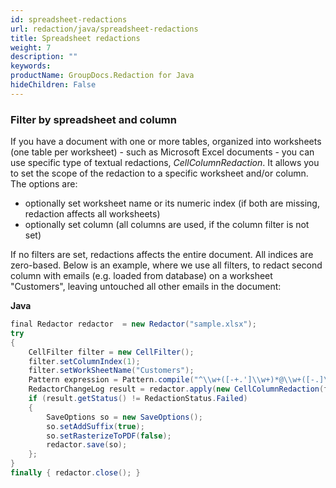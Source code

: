 ```yaml
---
id: spreadsheet-redactions
url: redaction/java/spreadsheet-redactions
title: Spreadsheet redactions
weight: 7
description: ""
keywords: 
productName: GroupDocs.Redaction for Java
hideChildren: False
---
```

### Filter by spreadsheet and column

If you have a document with one or more tables, organized into worksheets (one table per worksheet) - such as Microsoft Excel documents - you can use specific type of textual redactions, *CellColumnRedaction*. It allows you to set the scope of the redaction to a specific worksheet and/or column. The options are:

*   optionally set worksheet name or its numeric index (if both are missing, redaction affects all worksheets)
*   optionally set column (all columns are used, if the column filter is not set)

If no filters are set, redactions affects the entire document. All indices are zero-based. Below is an example, where we use all filters, to redact second column with emails (e.g. loaded from database) on a worksheet "Customers", leaving untouched all other emails in the document:

**Java**

```csharp
final Redactor redactor  = new Redactor("sample.xlsx");
try 
{
    CellFilter filter = new CellFilter();
    filter.setColumnIndex(1);
    filter.setWorkSheetName("Customers");
    Pattern expression = Pattern.compile("^\\w+([-+.']\\w+)*@\\w+([-.]\\w+)*\\.\\w+([-.]\\w+)*$");
    RedactorChangeLog result = redactor.apply(new CellColumnRedaction(filter, expression, new ReplacementOptions("[customer email]")));
    if (result.getStatus() != RedactionStatus.Failed)
    {
        SaveOptions so = new SaveOptions();
        so.setAddSuffix(true);
        so.setRasterizeToPDF(false);
        redactor.save(so);
    };
}
finally { redactor.close(); }
```

